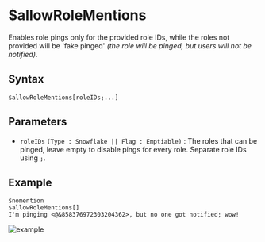 # $allowRoleMentions
Enables role pings only for the provided role IDs, while the roles not provided will be 'fake pinged' *(the role will be pinged, but users will not be notified)*.

## Syntax
```
$allowRoleMentions[roleIDs;...]
```

## Parameters
- `roleIDs` `(Type : Snowflake || Flag : Emptiable)` : The roles that can be pinged, leave empty to disable pings for every role. Separate role IDs using `;`.

## Example
```
$nomention
$allowRoleMentions[]
I'm pinging <@&858376972303204362>, but no one got notified; wow!
```

![example](https://user-images.githubusercontent.com/113303649/209944631-72e05d4a-6f0f-4dce-aba0-db9f51a46205.png)

